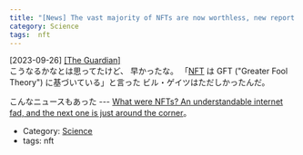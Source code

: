```yaml
---
title: "[News] The vast majority of NFTs are now worthless, new report shows ---金持ちが困ると、それだけで嬉しい"
category: Science
tags:  nft
---
```


[2023-09-26] [[The Guardian]](https://www.theguardian.com/technology/2023/sep/22/nfts-worthless-price?utm_source=pocket_saves)  
 こうなるかなとは思ってたけど、
早かったな。
「[NFT](https://ja.wikipedia.org/wiki/%E9%9D%9E%E4%BB%A3%E6%9B%BF%E6%80%A7%E3%83%88%E3%83%BC%E3%82%AF%E3%83%B3) は GFT ("Greater Fool Theory") に基づいている」と言った
ビル・ゲイツはただしかったんだ。

 こんなニュースもあった ---
[What were NFTs?
An understandable internet fad,
and the next one is just around the corner](https://www.theguardian.com/commentisfree/2023/sep/27/nfts-non-fungible-tokens-pandemic-loneliness-craze?CMP=Share_AndroidApp_Other&utm_source=pocket_saves)。

- Category: [Science](https://merapano.github.io/categories.html#Science)
- tags:  nft


